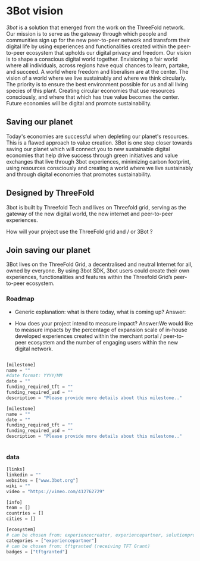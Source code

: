 # 3Bot vision


*3bot* is a solution that emerged from the work on the ThreeFold network. Our mission is to serve as the gateway through which people and communities sign up for the new peer-to-peer network and transform their digital life by using experiences and functionalities created within the peer-to-peer ecosystem that upholds our digital privacy and freedom.
Our vision is to shape a conscious digital world together. Envisioning a fair world where all individuals, across regions have equal chances to learn, partake, and succeed. A world where freedom and liberalism are at the center. The vision of a world where we live sustainably and where we think circularly. The priority is to ensure the best environment possible for us and all living species of this plant. Creating circular economies that use resources consciously, and where that which has true value becomes the center. Future economies will be digital and promote sustainability.


## Saving our planet

Today's economies are successful when depleting our planet's resources. This is a flawed approach to value creation. 3Bot is one step closer towards saving our planet which will connect you to new sustainable digital economies that help drive success through green initiatives and value exchanges that live through 3bot experiences, minimizing carbon footprint, using resources consciously and creating a world where we live sustainably and through digital economies that promotes sustainability.

 ## Designed by ThreeFold  

3bot is built by Threefold Tech and lives on Threefold grid, serving as the gateway of the new digital world, the new internet and peer-to-peer experiences.

 How will your project use the ThreeFold grid and / or 3Bot ?
 ## Join saving our planet

3Bot lives on the ThreeFold Grid, a decentralised and neutral Internet for all, owned by everyone. By using 3bot SDK, 3bot users could create their own experiences, functionalities and features within the Threefold Grid’s peer-to-peer ecosystem.



### Roadmap

- Generic explanation: what is there today, what is coming up?
Answer:

- How does your project intend to measure impact?
Answer:We would like to measure impacts by the percentage of expansion scale of in-house developed experiences created within the merchant portal / peer-to-peer ecosystem and the number of engaging users within the new digital network.



```python

[milestone]
name = ""
#date format: YYYY/MM 
date = ""
funding_required_tft = ""
funding_required_usd = ""
description = "Please provide more details about this milestone.."

[milestone]
name = ""
date = ""
funding_required_tft = ""
funding_required_usd = ""
description = "Please provide more details about this milestone.."
    
```

### data

```python
[links]
linkedin = ""
websites = ["www.3bot.org"]
wiki = ""
video = "https://vimeo.com/412762729"

[info]
team = []
countries = []
cities = []

[ecosystem]
# can be chosen from: experiencecreator, experiencepartner, solutionprovider, farmer, systemintegrator
categories = ["experiencepartner"]
# can be chosen from: tftgranted (receiving TFT Grant)
badges = ["tftgranted"]

```
